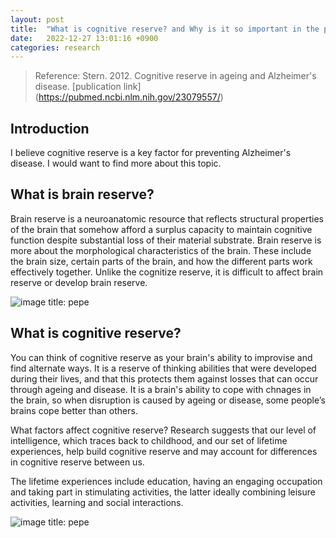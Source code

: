 ```yaml
---
layout: post
title:  "What is cognitive reserve? and Why is it so important in the prevention of Alzheimer's?"
date:   2022-12-27 13:01:16 +0900
categories: research
---
```


> Reference: Stern. 2012. Cognitive reserve in ageing and Alzheimer's disease. [publication link] (https://pubmed.ncbi.nlm.nih.gov/23079557/)

## Introduction

I believe cognitive reserve is a key factor for preventing Alzheimer's disease. I would want to find more about this topic. 

## What is brain reserve?
Brain reserve is a neuroanatomic resource that reflects structural properties of the brain that somehow afford a surplus capacity to maintain cognitive function despite substantial loss of their material substrate. Brain reserve is more about the morphological characteristics of the brain. These include the brain size, certain parts of the brain, and how the  different parts work effectively together. Unlike the cognitize reserve, it is difficult to affect brain reserve or develop brain reserve. 

![image title: pepe](http://www.eurekaselect.com/images/graphical-abstract/cn/17/11/004.jpg) 

## What is cognitive reserve?
You can think of cognitive reserve as your brain's ability to improvise and find alternate ways. It is a reserve of thinking abilities that were developed during their lives, and that this protects them against losses that can occur through ageing and disease. It is a brain's ability to cope with chnages in the brain, so when disruption is caused by ageing or disease, some people’s brains cope better than others. 

What factors affect cognitive reserve?
Research suggests that our level of intelligence, which traces back to childhood, and our set of lifetime experiences, help build cognitive reserve and may account for differences in cognitive reserve between us.

The lifetime experiences include education, having an engaging occupation and taking part in stimulating activities, the latter ideally combining leisure activities, learning and social interactions.

![image title: pepe](https://www.frontiersin.org/files/Articles/553078/fpsyg-11-01814-HTML/image_m/fpsyg-11-01814-g001.jpg) 

